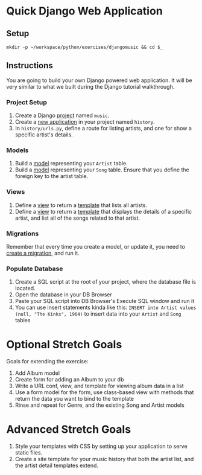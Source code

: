 # Quick Django Web Application

## Setup

```
mkdir -p ~/workspace/python/exercises/djangomusic && cd $_
```

## Instructions

You are going to build your own Django powered web application. It will be very similar to what we built during the Django tutorial walkthrough.

### Project Setup

1. Create a Django [project](https://docs.djangoproject.com/en/2.0/intro/tutorial01/#creating-a-project) named `music`.
1. Create a [new application](https://docs.djangoproject.com/en/2.0/intro/tutorial01/#creating-the-polls-app) in your project named `history`.
1. In `history/urls.py`, define a route for listing artists, and one for show a specific artist's details.

### Models

1. Build a [model](https://docs.djangoproject.com/en/2.0/intro/tutorial02/#creating-models) representing your `Artist` table.
1. Build a [model](https://docs.djangoproject.com/en/2.0/intro/tutorial02/#creating-models) representing your `Song` table. Ensure that you define the foreign key to the artist table.

### Views

1. Define a [view](https://docs.djangoproject.com/en/2.0/intro/tutorial03/#writing-more-views) to return a [template](https://docs.djangoproject.com/en/2.0/intro/tutorial03/#use-the-template-system) that lists all artists.
1. Define a [view](https://docs.djangoproject.com/en/2.0/intro/tutorial03/#writing-more-views) to return a [template](https://docs.djangoproject.com/en/2.0/intro/tutorial03/#use-the-template-system) that displays the details of a specific artist, and list all of the songs related to that artist.

### Migrations

Remember that every time you create a model, or update it, you need to [create a migration](https://docs.djangoproject.com/en/2.0/intro/tutorial02/#activating-models), and run it.

### Populate Database

1. Create a SQL script at the root of your project, where the database file is located. 
1. Open the database in your DB Browser
1. Paste your SQL script into DB Browser's Execute SQL window and run it
1. You can use insert statements kinda like this:
`INSERT into Artist
values (null, "The Kinks", 1964)` 
to insert data into your `Artist` and `Song` tables 

# Optional Stretch Goals

Goals for extending the exercise:
1. Add Album model
1. Create form for adding an Album to your db
1. Write a URL conf, view, and template for viewing album data in a list
1. Use a form model for the form, use class-based view with methods that return the data you want to bind to the template
1. Rinse and repeat for Genre, and the existing Song and Artist models

# Advanced Stretch Goals

1. Style your templates with CSS by setting up your application to serve static files.
1. Create a site template for your music history that both the artist list, and the artist detail templates extend.